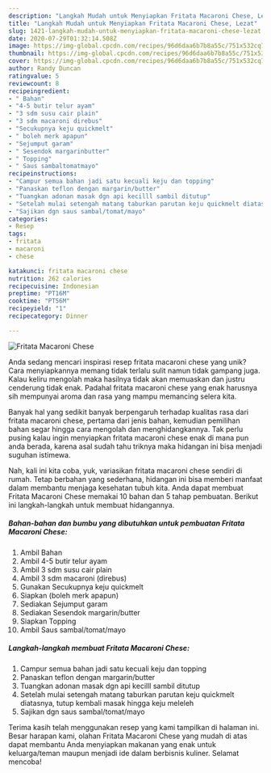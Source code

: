 ```yaml
---
description: "Langkah Mudah untuk Menyiapkan Fritata Macaroni Chese, Lezat"
title: "Langkah Mudah untuk Menyiapkan Fritata Macaroni Chese, Lezat"
slug: 1421-langkah-mudah-untuk-menyiapkan-fritata-macaroni-chese-lezat
date: 2020-07-29T01:32:14.508Z
image: https://img-global.cpcdn.com/recipes/96d6daa6b7b8a55c/751x532cq70/fritata-macaroni-chese-foto-resep-utama.jpg
thumbnail: https://img-global.cpcdn.com/recipes/96d6daa6b7b8a55c/751x532cq70/fritata-macaroni-chese-foto-resep-utama.jpg
cover: https://img-global.cpcdn.com/recipes/96d6daa6b7b8a55c/751x532cq70/fritata-macaroni-chese-foto-resep-utama.jpg
author: Randy Duncan
ratingvalue: 5
reviewcount: 8
recipeingredient:
- " Bahan"
- "4-5 butir telur ayam"
- "3 sdm susu cair plain"
- "3 sdm macaroni direbus"
- "Secukupnya keju quickmelt"
- " boleh merk apapun"
- "Sejumput garam"
- " Sesendok margarinbutter"
- " Topping"
- " Saus sambaltomatmayo"
recipeinstructions:
- "Campur semua bahan jadi satu kecuali keju dan topping"
- "Panaskan teflon dengan margarin/butter"
- "Tuangkan adonan masak dgn api kecilll sambil ditutup"
- "Setelah mulai setengah matang taburkan parutan keju quickmelt diatasnya, tutup kembali masak hingga keju meleleh"
- "Sajikan dgn saus sambal/tomat/mayo"
categories:
- Resep
tags:
- fritata
- macaroni
- chese

katakunci: fritata macaroni chese 
nutrition: 262 calories
recipecuisine: Indonesian
preptime: "PT16M"
cooktime: "PT56M"
recipeyield: "1"
recipecategory: Dinner

---
```



![Fritata Macaroni Chese](https://img-global.cpcdn.com/recipes/96d6daa6b7b8a55c/751x532cq70/fritata-macaroni-chese-foto-resep-utama.jpg)

Anda sedang mencari inspirasi resep fritata macaroni chese yang unik? Cara menyiapkannya memang tidak terlalu sulit namun tidak gampang juga. Kalau keliru mengolah maka hasilnya tidak akan memuaskan dan justru cenderung tidak enak. Padahal fritata macaroni chese yang enak harusnya sih mempunyai aroma dan rasa yang mampu memancing selera kita.



Banyak hal yang sedikit banyak berpengaruh terhadap kualitas rasa dari fritata macaroni chese, pertama dari jenis bahan, kemudian pemilihan bahan segar hingga cara mengolah dan menghidangkannya. Tak perlu pusing kalau ingin menyiapkan fritata macaroni chese enak di mana pun anda berada, karena asal sudah tahu triknya maka hidangan ini bisa menjadi suguhan istimewa.


Nah, kali ini kita coba, yuk, variasikan fritata macaroni chese sendiri di rumah. Tetap berbahan yang sederhana, hidangan ini bisa memberi manfaat dalam membantu menjaga kesehatan tubuh kita. Anda dapat membuat Fritata Macaroni Chese memakai 10 bahan dan 5 tahap pembuatan. Berikut ini langkah-langkah untuk membuat hidangannya.

<!--inarticleads1-->

##### Bahan-bahan dan bumbu yang dibutuhkan untuk pembuatan Fritata Macaroni Chese:

1. Ambil  Bahan
1. Ambil 4-5 butir telur ayam
1. Ambil 3 sdm susu cair plain
1. Ambil 3 sdm macaroni (direbus)
1. Gunakan Secukupnya keju quickmelt
1. Siapkan  (boleh merk apapun)
1. Sediakan Sejumput garam
1. Sediakan  Sesendok margarin/butter
1. Siapkan  Topping
1. Ambil  Saus sambal/tomat/mayo




<!--inarticleads2-->

##### Langkah-langkah membuat Fritata Macaroni Chese:

1. Campur semua bahan jadi satu kecuali keju dan topping
1. Panaskan teflon dengan margarin/butter
1. Tuangkan adonan masak dgn api kecilll sambil ditutup
1. Setelah mulai setengah matang taburkan parutan keju quickmelt diatasnya, tutup kembali masak hingga keju meleleh
1. Sajikan dgn saus sambal/tomat/mayo




Terima kasih telah menggunakan resep yang kami tampilkan di halaman ini. Besar harapan kami, olahan Fritata Macaroni Chese yang mudah di atas dapat membantu Anda menyiapkan makanan yang enak untuk keluarga/teman maupun menjadi ide dalam berbisnis kuliner. Selamat mencoba!
